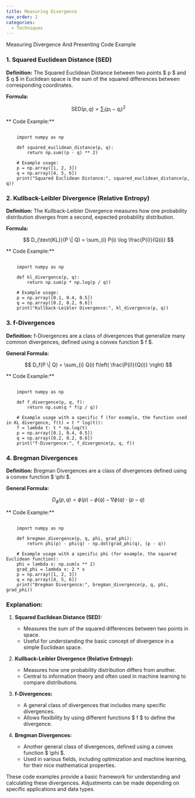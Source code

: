 ```yaml
---
title: Measuring Divergence
nav_order: 2
categories:
  - Techniques
---
```



Measuring Divergence And Presenting Code Example


### 1. Squared Euclidean Distance (SED)

**Definition:**
The Squared Euclidean Distance between two points $ p $ and $ q $ in Euclidean space is the sum of the squared differences between corresponding coordinates.

**Formula:**

$$
\text{SED}(p, q) = \sum_{i} (p_i - q_i)^2
$$

** Code Example:**

```

    import numpy as np

    def squared_euclidean_distance(p, q):
        return np.sum((p - q) ** 2)

    # Example usage:
    p = np.array([1, 2, 3])
    q = np.array([4, 5, 6])
    print("Squared Euclidean Distance:", squared_euclidean_distance(p, q))

```

### 2. Kullback-Leibler Divergence (Relative Entropy)

**Definition:**
The Kullback-Leibler Divergence measures how one probability distribution diverges from a second, expected probability distribution.

**Formula:**

$$
D_{\text{KL}}(P \| Q) = \sum_{i} P(i) \log \frac{P(i)}{Q(i)}
$$

** Code Example:**

```

    import numpy as np

    def kl_divergence(p, q):
        return np.sum(p * np.log(p / q))

    # Example usage:
    p = np.array([0.1, 0.4, 0.5])
    q = np.array([0.2, 0.2, 0.6])
    print("Kullback-Leibler Divergence:", kl_divergence(p, q))

```

### 3. f-Divergences

**Definition:**
f-Divergences are a class of divergences that generalize many common divergences, defined using a convex function $ f $.

**General Formula:**

$$
D_f(P \| Q) = \sum_{i} Q(i) f\left( \frac{P(i)}{Q(i)} \right)
$$

** Code Example:**

```

    import numpy as np

    def f_divergence(p, q, f):
        return np.sum(q * f(p / q))

    # Example usage with a specific f (for example, the function used in KL divergence, f(t) = t * log(t)):
    f = lambda t: t * np.log(t)
    p = np.array([0.1, 0.4, 0.5])
    q = np.array([0.2, 0.2, 0.6])
    print("f-Divergence:", f_divergence(p, q, f))

```

### 4. Bregman Divergences

**Definition:**
Bregman Divergences are a class of divergences defined using a convex function $ \phi $.

**General Formula:**

$$
D_{\phi}(p, q) = \phi(p) - \phi(q) - \nabla \phi(q) \cdot (p - q)
$$

** Code Example:**

```

    import numpy as np

    def bregman_divergence(p, q, phi, grad_phi):
        return phi(p) - phi(q) - np.dot(grad_phi(q), (p - q))

    # Example usage with a specific phi (for example, the squared Euclidean function):
    phi = lambda x: np.sum(x ** 2)
    grad_phi = lambda x: 2 * x
    p = np.array([1, 2, 3])
    q = np.array([4, 5, 6])
    print("Bregman Divergence:", bregman_divergence(p, q, phi, grad_phi))

```

### Explanation:

1. **Squared Euclidean Distance (SED):**

   - Measures the sum of the squared differences between two points in space.
   - Useful for understanding the basic concept of divergence in a simple Euclidean space.
2. **Kullback-Leibler Divergence (Relative Entropy):**

   - Measures how one probability distribution differs from another.
   - Central to information theory and often used in machine learning to compare distributions.
3. **f-Divergences:**

   - A general class of divergences that includes many specific divergences.
   - Allows flexibility by using different functions $ f $ to define the divergence.
4. **Bregman Divergences:**

   - Another general class of divergences, defined using a convex function $ \phi $.
   - Used in various fields, including optimization and machine learning, for their nice mathematical properties.

These code examples provide a basic framework for understanding and calculating these divergences. Adjustments can be made depending on specific applications and data types.
